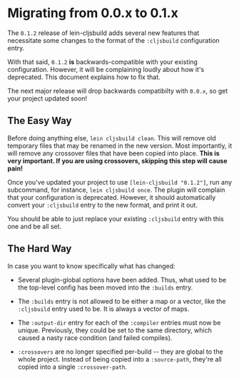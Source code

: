 # Migrating from 0.0.x to 0.1.x

The `0.1.2` release of lein-cljsbuild adds several new features that necessitate
some changes to the format of the `:cljsbuild` configuration entry.

With that said, `0.1.2` **is** backwards-compatible with your existing configuration.
However, it will be complaining loudly about how it's deprecated.  This document
explains how to fix that.

The next major release will drop backwards compatibilty with `0.0.x`, so get
your project updated soon!

## The Easy Way

Before doing anything else, `lein cljsbuild clean`.  This will remove old temporary files
that may be renamed in the new version.  Most importantly, it will remove any crossover files
that have been copied into place.  **This is very important.  If you are using crossovers,
skipping this step will cause pain!**

Once you've updated your project to use `[lein-cljsbuild "0.1.2"]`, run any subcommand,
for instance, `lein cljsbuild once`.  The plugin will complain that your configuration
is deprecated.  However, it should automatically convert your `:cljsbuild` entry to the new
format, and print it out.

You should be able to just replace your existing `:cljsbuild` entry with this one and be all set.

## The Hard Way

In case you want to know specifically what has changed:

* Several plugin-global options have been added.  Thus, what used to be the top-level
config has been moved into the `:builds` entry.

* The `:builds` entry is not allowed to be either a map or a vector, like the `:cljsbuild`
entry used to be.  It is always a vector of maps.

* The `:output-dir` entry for each of the `:compiler` entries must now be unique.  Previously, they
could be set to the same directory, which caused a nasty race condition (and failed compiles).

* `:crossovers` are no longer specified per-build -- they are global to the whole project.
Instead of being copied into a `:source-path`, they're all copied into a single `:crossover-path`.

